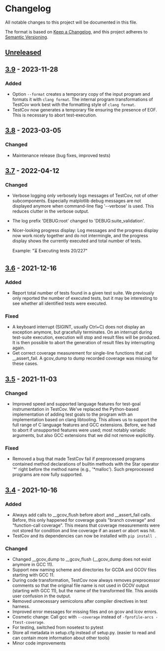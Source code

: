 <!--
This file is part of TestCov,
a robust test executor with reliable coverage measurement:
https://gitlab.com/sosy-lab/software/test-suite-validator/

SPDX-FileCopyrightText: 2021 Dirk Beyer <https://www.sosy-lab.org>

SPDX-License-Identifier: Apache-2.0
-->

# Changelog
All notable changes to this project will be documented in this file.

The format is based on [Keep a Changelog](https://keepachangelog.com/en/1.0.0/),
and this project adheres to [Semantic Versioning](https://semver.org/spec/v2.0.0.html).

## [Unreleased]

## [3.9] - 2023-11-28

### Added

- Option `--format` creates a temporary copy of the input program and formats it with `clang format`.
  The internal program transformations of TestCov work best with the formatting style of `clang format`.
- TestCov now generates a temporary file ensuring the presence of EOF. 
  This is necessary to abort test-execution.

## [3.8] - 2023-03-05

### Changed

- Maintenance release (bug fixes, improved tests)

## [3.7] - 2022-04-12

### Changed

- Verbose logging only verbosely logs messages of TestCov, not of other subcomponents.
  Especially matplotlib debug messages are not displayed anymore when command-line flag
  '--verbose' is used. This reduces clutter in the verbose output.
- The log prefix 'DEBUG:root' changed to 'DEBUG:suite_validation'.
- Nicer-looking progress display: Log messages and the progress display
  now work nicely together and do not intermingle, and the progress display shows
  the currently executed and total number of tests.

  Example: "⏳ Executing tests  20/227"


## [3.6] - 2021-12-16

### Added

- Report total number of tests found in a given test suite.
  We previously only reported the number of executed tests, but it may be interesting
  to see whether all identified tests were executed.

### Fixed

- A keyboard interrupt (SIGINT, usually Ctrl+C) does not display an exception anymore,
  but gracefully terminates.
  On an interrupt during test-suite execution, execution will stop
  and result files will be produced.
  It is then possible to abort the generation of result files by interrupting again.
- Get correct coverage measurement for single-line functions that call __assert_fail.
  A gcov_dump to dump recorded coverage was missing for these cases.


## [3.5] - 2021-11-03

### Changed

- Improved speed and supported language features for test-goal instrumentation in TestCov.
  We've replaced the Python-based implementation of adding test goals to the program
  with an implementation based on clang libtooling.
  This allows us to support the full range of C language features and GCC extensions.
  Before, we had to abort if unsupported features were used; most notably variadic arguments,
  but also GCC extensions that we did not remove explicitly.

### Fixed

- Removed a bug that made TestCov fail if preprocessed programs
  contained method declarations of builtin methods with the
  Star operator '*' right before the method name (e.g., '*malloc').
  Such preprocessed programs are now fully supported.

## [3.4] - 2021-10-16

### Added

- Always add calls to __gcov_flush before abort and __assert_fail calls.
  Before, this only happened for coverage goals "branch coverage" and "function-call coverage".
  This means that coverage measurements were not stored
  for condition and line coverage if an assert or abort was hit.
- TestCov and its dependencies can now be installed with `pip install .`

### Changed

- Changed __gcov_dump to __gcov_flush (__gcov_dump does not exist anymore in GCC 11).
- Support new naming scheme and directories for GCDA and GCOV files starting with GCC 11.
- During code transformation, TestCov now always removes preprocessor comments so that
  the original file name is not used in GCOV output (starting with GCC 11), but the name of the transformed file.
  This avoids user confusion in the output.
- Removed unnecessary semicolons after compiler directives in test harness.
- Improved error messages for missing files and on gcov and lcov errors.
- Cosmetic change: Call gcc with `--coverage` instead of `-fprofile-arcs -ftest-coverage`.
- For testing, switched from nosetest to pytest
- Store all metadata in setup.cfg instead of setup.py.
  (easier to read and can contain more information about other tools)
- Minor code improvements

[Unreleased]: https://gitlab.com/sosy-lab/software/test-suite-validator/-/compare/v3.9...main
[3.9]: https://gitlab.com/sosy-lab/software/test-suite-validator/-/compare/v3.8...v3.9
[3.8]: https://gitlab.com/sosy-lab/software/test-suite-validator/-/compare/v3.7...v3.8
[3.7]: https://gitlab.com/sosy-lab/software/test-suite-validator/-/compare/v3.6...v3.7
[3.6]: https://gitlab.com/sosy-lab/software/test-suite-validator/-/compare/v3.5...v3.6
[3.5]: https://gitlab.com/sosy-lab/software/test-suite-validator/-/compare/v3.4...v3.5
[3.4]: https://gitlab.com/sosy-lab/software/test-suite-validator/-/compare/v3.3...v3.4
